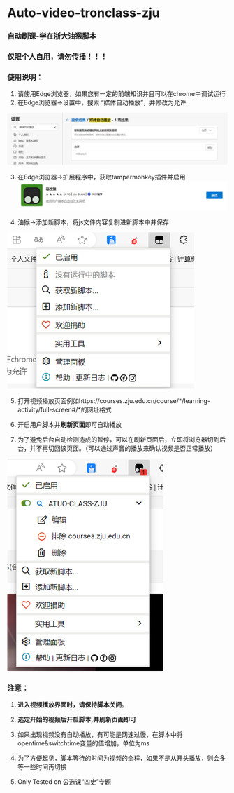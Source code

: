 # Auto-video-tronclass-zju
### 自动刷课-学在浙大油猴脚本  
### 仅限个人自用，请勿传播！！！
### 使用说明：
1. 请使用Edge浏览器，如果您有一定的前端知识并且可以在chrome中调试运行
2. 在Edge浏览器->设置中，搜索 “媒体自动播放”，并修改为允许
   
![ATUOPLAY](assets/autoplay.png)

3. 在Edge浏览器->扩展程序中，获取tampermonkey插件并启用  
![ATUOPLAY](assets/tampermonkey.png)

4. 油猴->添加新脚本，将js文件内容复制进新脚本中并保存 

![Alt text](assets/addjs.png)


5. 打开视频播放页面例如https://courses.zju.edu.cn/course/*/learning-activity/full-screen#/*的网址格式  



6. 开启用户脚本并**刷新页面**即可自动播放


7. 为了避免后台自动检测造成的暂停，可以在刷新页面后，立即将浏览器切到后台，并不再切回该页面。（可以通过声音的播放来确认视频是否正常播放）

![Alt text](assets/active.png)
### 注意：  
1. **进入视频播放界面时，请保持脚本关闭**。  


2. **选定开始的视频后开启脚本,并刷新页面即可**  


3. 如果出现视频没有自动播放，有可能是网速过慢，在脚本中将opentime&switchtime变量的值增加，单位为ms  
4. 为了方便起见，脚本等待的时间为视频的全程，如果不是从开头播放，则会多等一些时间再切换
5. Only Tested on 公选课“四史”专题



